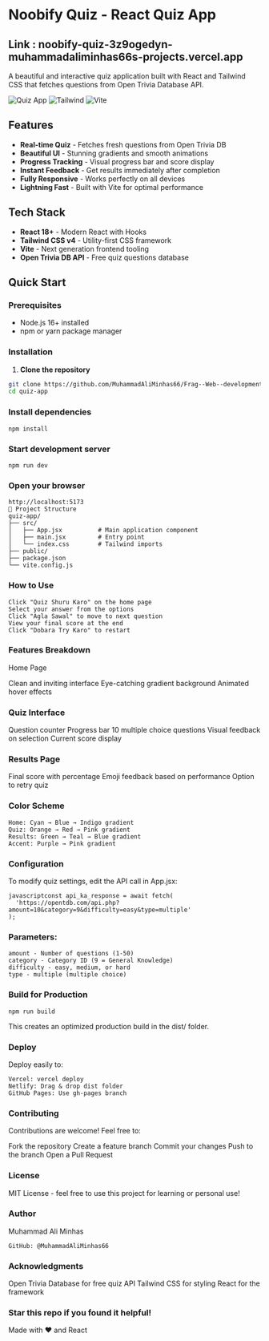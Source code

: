 #  Noobify Quiz - React Quiz App
## Link : noobify-quiz-3z9ogedyn-muhammadaliminhas66s-projects.vercel.app
A beautiful and interactive quiz application built with React and Tailwind CSS that fetches questions from Open Trivia Database API.

![Quiz App](https://img.shields.io/badge/React-18+-blue.svg)
![Tailwind](https://img.shields.io/badge/Tailwind-v4-cyan.svg)
![Vite](https://img.shields.io/badge/Vite-5+-purple.svg)

##  Features

-  **Real-time Quiz** - Fetches fresh questions from Open Trivia DB
-  **Beautiful UI** - Stunning gradients and smooth animations
-  **Progress Tracking** - Visual progress bar and score display
-  **Instant Feedback** - Get results immediately after completion
-  **Fully Responsive** - Works perfectly on all devices
-  **Lightning Fast** - Built with Vite for optimal performance

##  Tech Stack

- **React 18+** - Modern React with Hooks
- **Tailwind CSS v4** - Utility-first CSS framework
- **Vite** - Next generation frontend tooling
- **Open Trivia DB API** - Free quiz questions database

##  Quick Start

### Prerequisites

- Node.js 16+ installed
- npm or yarn package manager

### Installation

1. **Clone the repository**
```bash
git clone https://github.com/MuhammadAliMinhas66/Frag--Web--development.git
cd quiz-app
```
### Install dependencies
```
npm install
```
### Start development server
```
npm run dev
```
### Open your browser
```
http://localhost:5173
📁 Project Structure
quiz-app/
├── src/
│   ├── App.jsx          # Main application component
│   ├── main.jsx         # Entry point
│   └── index.css        # Tailwind imports
├── public/
├── package.json
└── vite.config.js
```

### How to Use
```
Click "Quiz Shuru Karo" on the home page
Select your answer from the options
Click "Agla Sawal" to move to next question
View your final score at the end
Click "Dobara Try Karo" to restart
```

###  Features Breakdown
Home Page

Clean and inviting interface
Eye-catching gradient background
Animated hover effects

### Quiz Interface

Question counter
Progress bar
10 multiple choice questions
Visual feedback on selection
Current score display

### Results Page

Final score with percentage
Emoji feedback based on performance
Option to retry quiz

###  Color Scheme
```
Home: Cyan → Blue → Indigo gradient
Quiz: Orange → Red → Pink gradient
Results: Green → Teal → Blue gradient
Accent: Purple → Pink gradient
```

###  Configuration
To modify quiz settings, edit the API call in App.jsx:
```
javascriptconst api_ka_response = await fetch(
  'https://opentdb.com/api.php?amount=10&category=9&difficulty=easy&type=multiple'
);
```
### Parameters:
```
amount - Number of questions (1-50)
category - Category ID (9 = General Knowledge)
difficulty - easy, medium, or hard
type - multiple (multiple choice)
```
###  Build for Production
```
npm run build
```
This creates an optimized production build in the dist/ folder.
###  Deploy
Deploy easily to:
```
Vercel: vercel deploy
Netlify: Drag & drop dist folder
GitHub Pages: Use gh-pages branch
```
###  Contributing
Contributions are welcome! Feel free to:

Fork the repository
Create a feature branch
Commit your changes
Push to the branch
Open a Pull Request


### License
MIT License - feel free to use this project for learning or personal use!
### Author
Muhammad Ali Minhas

```
GitHub: @MuhammadAliMinhas66
```

###  Acknowledgments

Open Trivia Database for free quiz API
Tailwind CSS for styling
React for the framework


### Star this repo if you found it helpful!
Made with ❤️ and React
